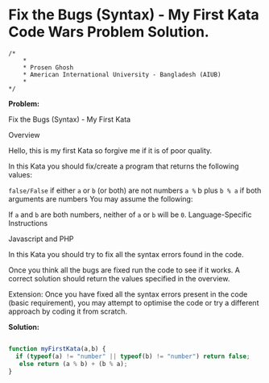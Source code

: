 # Fix the Bugs (Syntax) - My First Kata Code Wars Problem Solution.

```
/*
    *
    * Prosen Ghosh
    * American International University - Bangladesh (AIUB)
    *
*/
```

**Problem:**

Fix the Bugs (Syntax) - My First Kata

Overview

Hello, this is my first Kata so forgive me if it is of poor quality.

In this Kata you should fix/create a program that returns the following values:

`false/False` if either `a` or `b` (or both) are not numbers
`a %` b plus `b % a` if both arguments are numbers
You may assume the following:

If `a` and `b` are both numbers, neither of `a` or `b` will be `0`.
Language-Specific Instructions

Javascript and PHP

In this Kata you should try to fix all the syntax errors found in the code.

Once you think all the bugs are fixed run the code to see if it works. A correct solution should return the values specified in the overview.

Extension: Once you have fixed all the syntax errors present in the code (basic requirement), you may attempt to optimise the code or try a different approach by coding it from scratch.

**Solution:**

```javascript

function myFirstKata(a,b) {
  if (typeof(a) != "number" || typeof(b) != "number") return false;
   else return (a % b) + (b % a);
}

```


